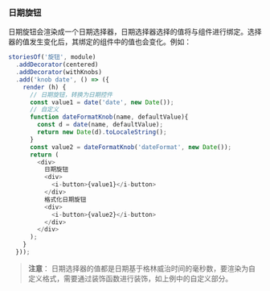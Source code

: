 
### 日期旋钮

日期旋钮会渲染成一个日期选择器，日期选择器选择的值将与组件进行绑定。选择器的值发生变化后，其绑定的组件中的值也会变化。例如：

```javascript
storiesOf('旋钮', module)
  .addDecorator(centered)
  .addDecorator(withKnobs)
  .add('knob date', () => ({
    render (h) {
      // 日期旋钮，转换为日期控件
      const value1 = date('date', new Date());
      // 自定义
      function dateFormatKnob(name, defaultValue){
        const d = date(name, defaultValue);
        return new Date(d).toLocaleString();
      }
      const value2 = dateFormatKnob('dateFormat', new Date());
      return (
        <div>
          日期旋钮
          <div>
            <i-button>{value1}</i-button>
          </div>
          格式化日期旋钮
          <div>
            <i-button>{value2}</i-button>
          </div>
        </div>
      );
    }
  }));
```

> **注意**： 日期选择器的值都是日期基于格林威治时间的毫秒数，要渲染为自定义格式，需要通过装饰函数进行装饰，如上例中的自定义部分。
